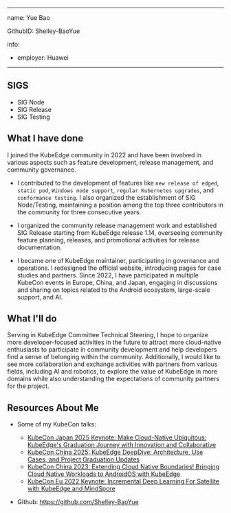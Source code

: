 ---------------------------------------
name: Yue Bao

GithubID: Shelley-BaoYue

info:
- employer: Huawei
---------------------------------------

## SIGS

- SIG Node
- SIG Release
- SIG Testing

## What I have done

I joined the KubeEdge community in 2022 and have been involved in various aspects such as feature development, release management, and community governance.

- I contributed to the development of features like `new release of edged`, `static pod`, `Windows node support`, `regular Kubernetes upgrades`, and `conformance testing`. I also organized the establishment of SIG Node/Testing, maintaining a position among the top three contributors in the community for three consecutive years.

- I organized the community release management work and established SIG Release starting from KubeEdge release 1.14, overseeing community feature planning, releases, and promotional activities for release documentation.

- I became one of KubeEdge maintainer, participating in governance and operations. I redesigned the official website, introducing pages for case studies and partners. Since 2022, I have participated in multiple KubeCon events in Europe, China, and Japan, engaging in discussions and sharing on topics related to the Android ecosystem, large-scale support, and AI.

## What I'll do

Serving in KubeEdge Committee Technical Steering, I hope to organize more developer-focused activities in the future to attract more cloud-native enthusiasts to participate in community development and help developers find a sense of belonging within the community. Additionally, I would like to see more collaboration and exchange activities with partners from various fields, including AI and robotics, to explore the value of KubeEdge in more domains while also understanding the expectations of community partners for the project.

## Resources About Me

- Some of my KubeCon talks:
  - [KubeCon Japan 2025 Keynote: Make Cloud-Native Ubiquitous: KubeEdge's Graduation Journey with Innovation and Collaborative](https://www.youtube.com/watch?v=gbPFjRMpAEs)
  - [KubeCon China 2025: KubeEdge DeepDive: Architecture, Use Cases, and Project Graduation Updates](https://www.youtube.com/watch?v=fwLzZsYOAeo)
  - [KubeCon China 2023: Extending Cloud Native Boundaries! Bringing Cloud Native Workloads to AndroidOS with KubeEdge](https://www.youtube.com/watch?v=apOczSkKx8I)
  - [KubeCon Eu 2022 Keynote: Incremental Deep Learning For Satellite with KubeEdge and MindSpore](https://www.youtube.com/watch?v=Yk6wRsckroA&t=46s)

- Github: https://github.com/Shelley-BaoYue  